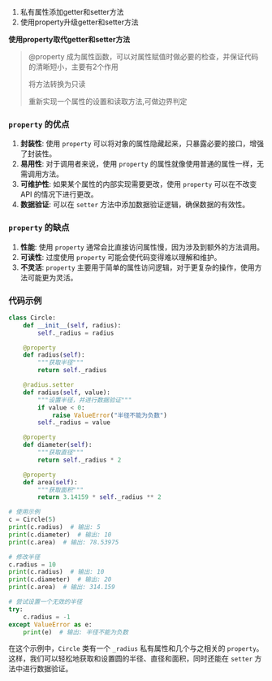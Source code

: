 

1. 私有属性添加getter和setter⽅法
2. 使⽤property升级getter和setter⽅法

**使⽤property取代getter和setter⽅法**

> @property 成为属性函数，可以对属性赋值时做必要的检查，并保证代码的清晰短⼩，主要有2个作⽤
> 
> 
> 将⽅法转换为只读
> 
> 重新实现⼀个属性的设置和读取⽅法,可做边界判定
> 

### `property` 的优点

1. **封装性**: 使用 `property` 可以将对象的属性隐藏起来，只暴露必要的接口，增强了封装性。
2. **易用性**: 对于调用者来说，使用 `property` 的属性就像使用普通的属性一样，无需调用方法。
3. **可维护性**: 如果某个属性的内部实现需要更改，使用 `property` 可以在不改变 API 的情况下进行更改。
4. **数据验证**: 可以在 `setter` 方法中添加数据验证逻辑，确保数据的有效性。

### `property` 的缺点

1. **性能**: 使用 `property` 通常会比直接访问属性慢，因为涉及到额外的方法调用。
2. **可读性**: 过度使用 `property` 可能会使代码变得难以理解和维护。
3. **不灵活**: `property` 主要用于简单的属性访问逻辑，对于更复杂的操作，使用方法可能更为灵活。

### 代码示例

```python
class Circle:
    def __init__(self, radius):
        self._radius = radius

    @property
    def radius(self):
        """获取半径"""
        return self._radius

    @radius.setter
    def radius(self, value):
        """设置半径，并进行数据验证"""
        if value < 0:
            raise ValueError("半径不能为负数")
        self._radius = value

    @property
    def diameter(self):
        """获取直径"""
        return self._radius * 2

    @property
    def area(self):
        """获取面积"""
        return 3.14159 * self._radius ** 2

# 使用示例
c = Circle(5)
print(c.radius)  # 输出: 5
print(c.diameter)  # 输出: 10
print(c.area)  # 输出: 78.53975

# 修改半径
c.radius = 10
print(c.radius)  # 输出: 10
print(c.diameter)  # 输出: 20
print(c.area)  # 输出: 314.159

# 尝试设置一个无效的半径
try:
    c.radius = -1
except ValueError as e:
    print(e)  # 输出: 半径不能为负数

```

在这个示例中，`Circle` 类有一个 `_radius` 私有属性和几个与之相关的 `property`。这样，我们可以轻松地获取和设置圆的半径、直径和面积，同时还能在 `setter` 方法中进行数据验证。